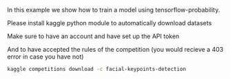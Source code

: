 In this example we show how to train a model using tensorflow-probability.

Please install kaggle python module to automatically download datasets

Make sure to have an account and have set up the API token

And to have accepted the rules of the competition (you would recieve a 403 error in case you have not)

```bash
kaggle competitions download -c facial-keypoints-detection
```

